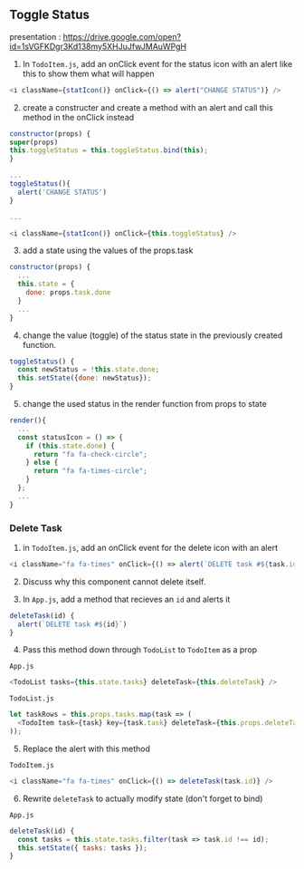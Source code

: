 ## Toggle Status

presentation : https://drive.google.com/open?id=1sVGFKDgr3Kd138my5XHJuJfwJMAuWPgH

1. In `TodoItem.js`, add an onClick event for the status icon with an alert like this to show them what will happen

```javascript
<i className={statIcon()} onClick={() => alert("CHANGE STATUS")} />
```

2. create a constructer and create a method with an alert and call this method in the onClick instead

```javascript
constructor(props) {
super(props)
this.toggleStatus = this.toggleStatus.bind(this);
}

...
toggleStatus(){
  alert('CHANGE STATUS')
}

...

<i className={statIcon()} onClick={this.toggleStatus} />
```

3. add a state using the values of the props.task

```javascript
constructor(props) {
  ...
  this.state = {
    done: props.task.done
  }
  ...
}
```

4. change the value (toggle) of the status state in the previously created function.

```javascript
toggleStatus() {
  const newStatus = !this.state.done;
  this.setState({done: newStatus});
}
```

5. change the used status in the render function from props to state

```javascript
render(){
  ...
  const statusIcon = () => {
    if (this.state.done) {
      return "fa fa-check-circle";
    } else {
      return "fa fa-times-circle";
    }
  };
  ...
}
```

### Delete Task

1. in `TodoItem.js`, add an onClick event for the delete icon with an alert

```javascript
<i className="fa fa-times" onClick={() => alert(`DELETE task #${task.id}`)} />
```

2. Discuss why this component cannot delete itself.

3. In `App.js`, add a method that recieves an `id` and alerts it

```javascript
deleteTask(id) {
  alert(`DELETE task #${id}`)
}
```

4. Pass this method down through `TodoList` to `TodoItem` as a prop

`App.js`

```javascript
<TodoList tasks={this.state.tasks} deleteTask={this.deleteTask} />
```

`TodoList.js`

```javascript
let taskRows = this.props.tasks.map(task => (
  <TodoItem task={task} key={task.task} deleteTask={this.props.deleteTask} />
));
```

5. Replace the alert with this method

`TodoItem.js`

```javascript
<i className="fa fa-times" onClick={() => deleteTask(task.id)} />
```

6. Rewrite `deleteTask` to actually modify state (don't forget to bind)

`App.js`

```javascript
deleteTask(id) {
  const tasks = this.state.tasks.filter(task => task.id !== id);
  this.setState({ tasks: tasks });
}
```
